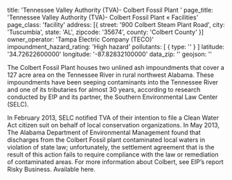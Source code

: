 title: 'Tennessee Valley Authority (TVA)- Colbert Fossil Plant '
page_title: 'Tennessee Valley Authority (TVA)- Colbert Fossil Plant  « Facilities'
page_class: 'facility'
address: [{
  street: '900 Colbert Steam Plant Road',
  city: 'Tuscumbia',
  state: 'AL',
  zipcode: '35674',
  county: 'Colbert County'
}]
owner_operator: 'Tampa Electric Company (TECO)'
impoundment_hazard_rating: 'High hazard'
pollutants: [
    {
      type: ''
    }
]
latitude: '34.72622600000'
longitude: '-87.82832100000'
data_zip: ''
geojson: ''

The Colbert Fossil Plant houses two unlined ash impoundments that cover a 127 acre area on the Tennessee River in rural northwest Alabama. These impoundments have been seeping contaminants into the Tennessee River and one of its tributaries for almost 30 years, according to research conducted by EIP and its partner, the Southern Environmental Law Center (SELC).

In February 2013, SELC notified TVA of their intention to file a Clean Water Act citizen suit on behalf of local conservation organizations. In May 2013, The Alabama Department of Environmental Management found that discharges from the Colbert Fossil plant contaminated local waters in violation of state law; unfortunately, the settlement agreement that is the result of this action fails to require compliance with the law or remediation of contaminated areas. For more information about Colbert, see EIP’s report Risky Business. Available here.